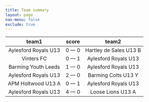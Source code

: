 ```yaml
---
title: Team summary
layout: page
nav-menu: false
exclude: true
---
```




|        team1         |    score    |         team2          |
|:--------------------:|:-----------:|:----------------------:|
| Aylesford Royals U13 | 0 &mdash; 0 | Hartley de Sales U13 B |
|      Vinters FC      | 0 &mdash; 1 |  Aylesford Royals U13  |
| Barming Youth Leeds  | 1 &mdash; 0 |  Aylesford Royals U13  |
| Aylesford Royals U13 | 2 &mdash; 0 |  Barming Colts U13 Y   |
|  APM Holtwood U13 A  | 0 &mdash; 1 |  Aylesford Royals U13  |
| Aylesford Royals U13 | 4 &mdash; 0 |   Loose Lions U13 A    |

 <br /><br /><br />